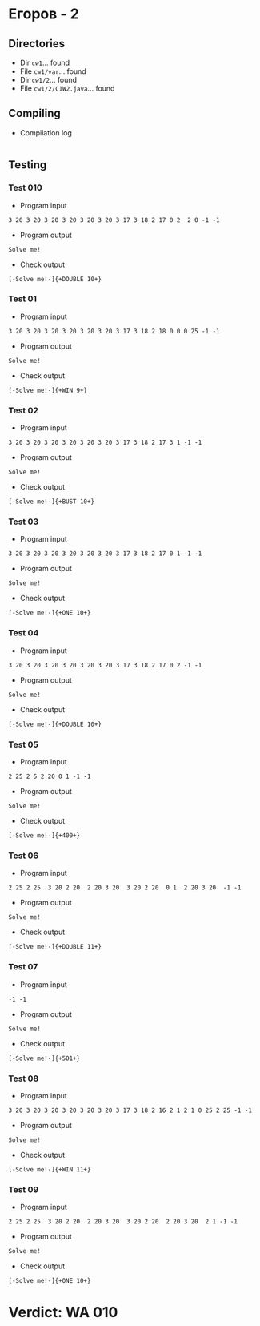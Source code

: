 # Егоров - 2
## Directories
- Dir `cw1`... found
- File `cw1/var`... found
- Dir `cw1/2`... found
- File `cw1/2/C1W2.java`... found
## Compiling
- Compilation log
```

```
## Testing
### Test 010
- Program input
```
3 20 3 20 3 20 3 20 3 20 3 20 3 17 3 18 2 17 0 2  2 0 -1 -1

```
- Program output
```
Solve me!

```
- Check output
```
[-Solve me!-]{+DOUBLE 10+}

```
### Test 01
- Program input
```
3 20 3 20 3 20 3 20 3 20 3 20 3 17 3 18 2 18 0 0 0 25 -1 -1

```
- Program output
```
Solve me!

```
- Check output
```
[-Solve me!-]{+WIN 9+}

```
### Test 02
- Program input
```
3 20 3 20 3 20 3 20 3 20 3 20 3 17 3 18 2 17 3 1 -1 -1

```
- Program output
```
Solve me!

```
- Check output
```
[-Solve me!-]{+BUST 10+}

```
### Test 03
- Program input
```
3 20 3 20 3 20 3 20 3 20 3 20 3 17 3 18 2 17 0 1 -1 -1

```
- Program output
```
Solve me!

```
- Check output
```
[-Solve me!-]{+ONE 10+}

```
### Test 04
- Program input
```
3 20 3 20 3 20 3 20 3 20 3 20 3 17 3 18 2 17 0 2 -1 -1

```
- Program output
```
Solve me!

```
- Check output
```
[-Solve me!-]{+DOUBLE 10+}

```
### Test 05
- Program input
```
2 25 2 5 2 20 0 1 -1 -1

```
- Program output
```
Solve me!

```
- Check output
```
[-Solve me!-]{+400+}

```
### Test 06
- Program input
```
2 25 2 25  3 20 2 20  2 20 3 20  3 20 2 20  0 1  2 20 3 20  -1 -1

```
- Program output
```
Solve me!

```
- Check output
```
[-Solve me!-]{+DOUBLE 11+}

```
### Test 07
- Program input
```
-1 -1

```
- Program output
```
Solve me!

```
- Check output
```
[-Solve me!-]{+501+}

```
### Test 08
- Program input
```
3 20 3 20 3 20 3 20 3 20 3 20 3 17 3 18 2 16 2 1 2 1 0 25 2 25 -1 -1

```
- Program output
```
Solve me!

```
- Check output
```
[-Solve me!-]{+WIN 11+}

```
### Test 09
- Program input
```
2 25 2 25  3 20 2 20  2 20 3 20  3 20 2 20  2 20 3 20  2 1 -1 -1

```
- Program output
```
Solve me!

```
- Check output
```
[-Solve me!-]{+ONE 10+}

```
# Verdict: WA 010
